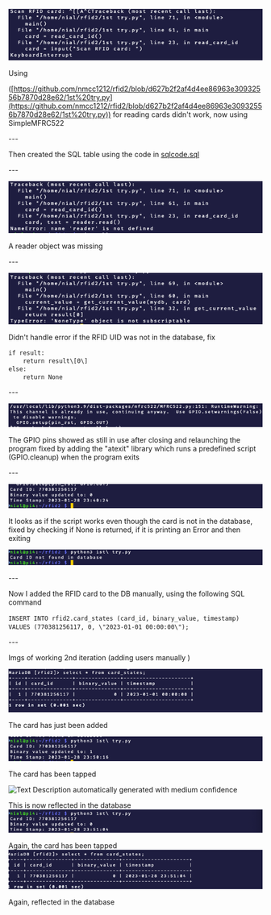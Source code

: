 ![](./imgs/iteration2/media/image1.png)

Using

([https://github.com/nmcc1212/rfid2/blob/d627b2f2af4d4ee86963e30932556b7870d28e62/1st%20try.py](https://github.com/nmcc1212/rfid2/blob/d627b2f2af4d4ee86963e30932556b7870d28e62/1st%20try.py))
for reading cards didn't work, now using SimpleMFRC522

\-\--

Then created the SQL table using the code in [sqlcode.sql](<sqlcode.sql>)

\-\--

![](./imgs/iteration2/media/image2.png)

A reader object was missing

\-\--

![](./imgs/iteration2/media/image3.png)

Didn't handle error if the RFID UID was not in the database, fix

```
if result:
	return result\[0\]
else:
	return None
```


\-\--

![](./imgs/iteration2/media/image4.png)

The GPIO pins showed as still in use after closing and relaunching the
program fixed by adding the "atexit" library which runs a predefined
script (GPIO.cleanup) when the program exits

\-\--

![](./imgs/iteration2/media/image5.png)

It looks as if the script works even though the card is not in the
database, fixed by checking if None is returned, if it is printing an
Error and then exiting

![](./imgs/iteration2/media/image6.png)

\-\--

Now I added the RFID card to the DB manually, using the following SQL command

`INSERT INTO rfid2.card_states (card_id, binary_value, timestamp) VALUES (770381256117, 0, \"2023-01-01 00:00:00\");`

\-\--

Imgs of working 2nd iteration (adding users manually )

![](./imgs/iteration2/media/image7.png)

The card has just been added

![](./imgs/iteration2/media/image8.png)

The card has been tapped

![Text Description automatically generated with
medium
confidence](./imgs/iteration2/media/image9.png)



This is now reflected in the database![](./imgs/iteration2/media/image10.png)

Again, the card has been tapped![](./imgs/iteration2/media/image11.png)

Again, reflected in the database
